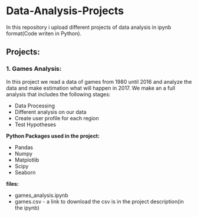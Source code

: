 # Data-Analysis-Projects
In this repository i upload different projects of data analysis in ipynb format(Code writen in Python).

## Projects:
### 1. **Games Analysis**:<br> 
 In this project we read a data of games from 1980 until 2016 and analyze the data and make estimation what will happen in 2017. We make an a full analysis that includes the following stages:
   - Data Processing
   - Different analysis on our data
   - Create user profile for each region
   - Test Hypotheses

   **Python Packages used in the project:**
   - Pandas
   - Numpy
   - Matplotlib
   - Scipy
   - Seaborn

   **files:** <br>
   - games_analysis.ipynb<br>
   - games.csv - a link to download the csv is in the project description(in the ipynb) 
